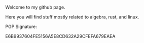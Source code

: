 Welcome to my github page.

Here you will find stuff mostly related to algebra, rust, and linux. 

PGP Signature:

E6B9937604FE5156A5E8CD632A29CFEFA679EAEA
